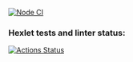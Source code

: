 [![Node CI](https://github.com/AlenaDemon/frontend-project-46/actions/workflows/nodejs.yml/badge.svg)](https://github.com/AlenaDemon/frontend-project-46/actions/workflows/nodejs.yml)
### Hexlet tests and linter status:
[![Actions Status](https://github.com/AlenaDemon/frontend-project-46/actions/workflows/hexlet-check.yml/badge.svg)](https://github.com/AlenaDemon/frontend-project-46/actions)
